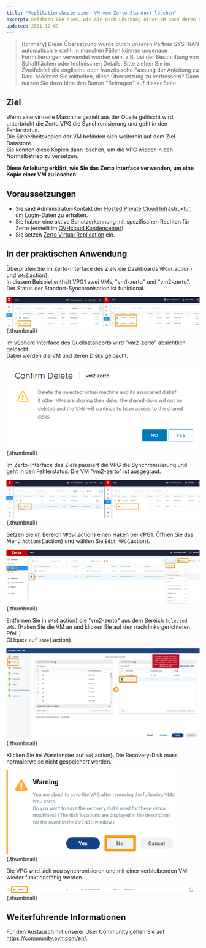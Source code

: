 ```yaml
---
title: "Replikationskopie einer VM vom Zerto Standort löschen"
excerpt: Erfahren Sie hier, wie Sie nach Löschung einer VM auch deren Replikat entfernen
updated: 2021-12-09
---
```


> [!primary]
> Diese Übersetzung wurde durch unseren Partner SYSTRAN automatisch erstellt. In manchen Fällen können ungenaue Formulierungen verwendet worden sein, z.B. bei der Beschriftung von Schaltflächen oder technischen Details. Bitte ziehen Sie im Zweifelsfall die englische oder französische Fassung der Anleitung zu Rate. Möchten Sie mithelfen, diese Übersetzung zu verbessern? Dann nutzen Sie dazu bitte den Button "Beitragen" auf dieser Seite.
>


## Ziel

Wenn eine virtuelle Maschine gezielt aus der Quelle gelöscht wird, unterbricht die Zerto VPG die Synchronisierung und geht in den Fehlerstatus.<br>
Die Sicherheitskopien der VM befinden sich weiterhin auf dem Ziel-Datastore.<br>
Sie können diese Kopien dann löschen, um die VPG wieder in den Normalbetrieb zu versetzen.

**Diese Anleitung erklärt, wie Sie das Zerto Interface verwenden, um eine Kopie einer VM zu löschen.**

## Voraussetzungen

- Sie sind Administrator-Kontakt der [Hosted Private Cloud Infrastruktur](https://www.ovhcloud.com/de/enterprise/products/hosted-private-cloud/), um Login-Daten zu erhalten.
- Sie haben eine aktive Benutzerkennung mit spezifischen Rechten für Zerto (erstellt im [OVHcloud Kundencenter](https://www.ovh.com/auth/?action=gotomanager&from=https://www.ovh.de/&ovhSubsidiary=de)).
- Sie setzen [Zerto Virtual Replication](/pages/hosted_private_cloud/hosted_private_cloud_powered_by_vmware/zerto_virtual_replication_as_a_service) ein.

## In der praktischen Anwendung

Überprüfen Sie im Zerto-Interface des Ziels die Dashboards `VPGs`{.action} und `VMs`{.action}.<br>
In diesem Beispiel enthält VPG1 zwei VMs, "vm1-zerto" und "vm2-zerto". Der Status der Standort-Synchronisation ist funktional.

![Dash](images/en01sync.png){.thumbnail}

Im vSphere Interface des Quellsstandorts wird "vm2-zerto" absichtlich gelöscht.<br>
Dabei werden die VM und deren Disks gelöscht.

![VM](images/en02vmdelete.png){.thumbnail}

Im Zerto-Interface des Ziels pausiert die VPG die Synchronisierung und geht in den Fehlerstatus. Die VM "vm2-zerto" ist ausgegraut.

![VM](images/en03vpgerror.png){.thumbnail}

Setzen Sie im Bereich `VPGs`{.action} einen Haken bei VPG1. Öffnen Sie das Menü `Actions`{.action} und wählen Sie `Edit VPG`{.action}.

![VPG](images/en04vpgedit.png){.thumbnail}

Entfernen Sie in `VMs`{.action} die "vm2-zerto" aus dem Bereich `Selected VMS`. (Haken Sie die VM an und klicken Sie auf den nach links gerichteten Pfeil.)<br>
CLlquez auf `Done`{.action}.

![VPG](images/en05vpgremove.png){.thumbnail}

Klicken Sie im Warnfenster auf `No`{.action}. Die Recovery-Disk muss normalerweise nicht gespeichert werden.

![VPG](images/en06warning.png){.thumbnail}

Die VPG wird sich neu synchronisieren und mit einer verbleibenden VM wieder funktionsfähig werden.

![DONE](images/en07green.png){.thumbnail}

## Weiterführende Informationen

Für den Austausch mit unserer User Community gehen Sie auf <https://community.ovh.com/en/>.

